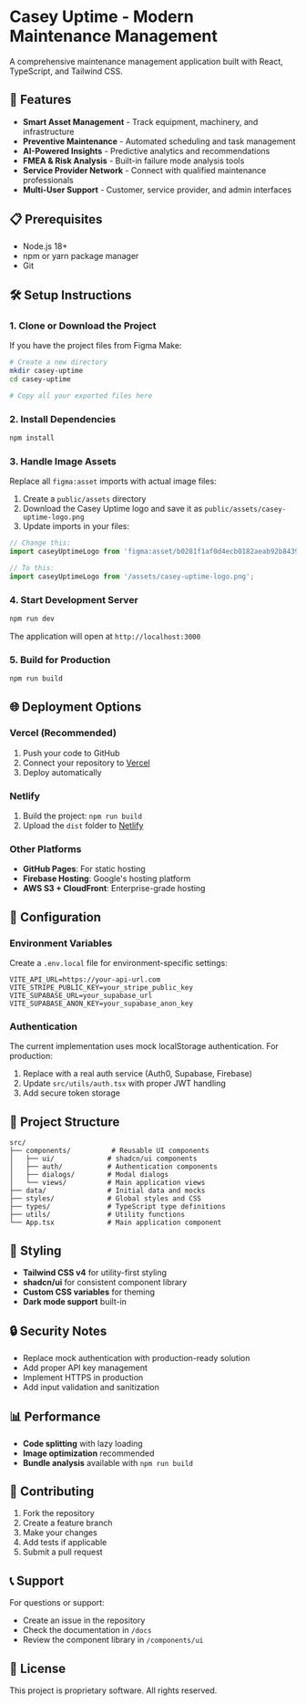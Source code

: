 # Casey Uptime - Modern Maintenance Management

A comprehensive maintenance management application built with React, TypeScript, and Tailwind CSS.

## 🚀 Features

- **Smart Asset Management** - Track equipment, machinery, and infrastructure
- **Preventive Maintenance** - Automated scheduling and task management  
- **AI-Powered Insights** - Predictive analytics and recommendations
- **FMEA & Risk Analysis** - Built-in failure mode analysis tools
- **Service Provider Network** - Connect with qualified maintenance professionals
- **Multi-User Support** - Customer, service provider, and admin interfaces

## 📋 Prerequisites

- Node.js 18+ 
- npm or yarn package manager
- Git

## 🛠️ Setup Instructions

### 1. Clone or Download the Project

If you have the project files from Figma Make:
```bash
# Create a new directory
mkdir casey-uptime
cd casey-uptime

# Copy all your exported files here
```

### 2. Install Dependencies

```bash
npm install
```

### 3. Handle Image Assets

Replace all `figma:asset` imports with actual image files:

1. Create a `public/assets` directory
2. Download the Casey Uptime logo and save it as `public/assets/casey-uptime-logo.png`
3. Update imports in your files:

```typescript
// Change this:
import caseyUptimeLogo from 'figma:asset/b0281f1af0d4ecb0182aeab92b8439ecbadd5431.png';

// To this:
import caseyUptimeLogo from '/assets/casey-uptime-logo.png';
```

### 4. Start Development Server

```bash
npm run dev
```

The application will open at `http://localhost:3000`

### 5. Build for Production

```bash
npm run build
```

## 🌐 Deployment Options

### Vercel (Recommended)
1. Push your code to GitHub
2. Connect your repository to [Vercel](https://vercel.com)
3. Deploy automatically

### Netlify
1. Build the project: `npm run build`
2. Upload the `dist` folder to [Netlify](https://netlify.com)

### Other Platforms
- **GitHub Pages**: For static hosting
- **Firebase Hosting**: Google's hosting platform
- **AWS S3 + CloudFront**: Enterprise-grade hosting

## 🔧 Configuration

### Environment Variables

Create a `.env.local` file for environment-specific settings:

```env
VITE_API_URL=https://your-api-url.com
VITE_STRIPE_PUBLIC_KEY=your_stripe_public_key
VITE_SUPABASE_URL=your_supabase_url
VITE_SUPABASE_ANON_KEY=your_supabase_anon_key
```

### Authentication

The current implementation uses mock localStorage authentication. For production:

1. Replace with a real auth service (Auth0, Supabase, Firebase)
2. Update `src/utils/auth.tsx` with proper JWT handling
3. Add secure token storage

## 📁 Project Structure

```
src/
├── components/          # Reusable UI components
│   ├── ui/             # shadcn/ui components
│   ├── auth/           # Authentication components
│   ├── dialogs/        # Modal dialogs
│   └── views/          # Main application views
├── data/               # Initial data and mocks
├── styles/             # Global styles and CSS
├── types/              # TypeScript type definitions
├── utils/              # Utility functions
└── App.tsx             # Main application component
```

## 🎨 Styling

- **Tailwind CSS v4** for utility-first styling
- **shadcn/ui** for consistent component library
- **Custom CSS variables** for theming
- **Dark mode support** built-in

## 🔒 Security Notes

- Replace mock authentication with production-ready solution
- Add proper API key management
- Implement HTTPS in production
- Add input validation and sanitization

## 📊 Performance

- **Code splitting** with lazy loading
- **Image optimization** recommended
- **Bundle analysis** available with `npm run build`

## 🤝 Contributing

1. Fork the repository
2. Create a feature branch
3. Make your changes
4. Add tests if applicable
5. Submit a pull request

## 📞 Support

For questions or support:
- Create an issue in the repository
- Check the documentation in `/docs`
- Review the component library in `/components/ui`

## 📄 License

This project is proprietary software. All rights reserved.